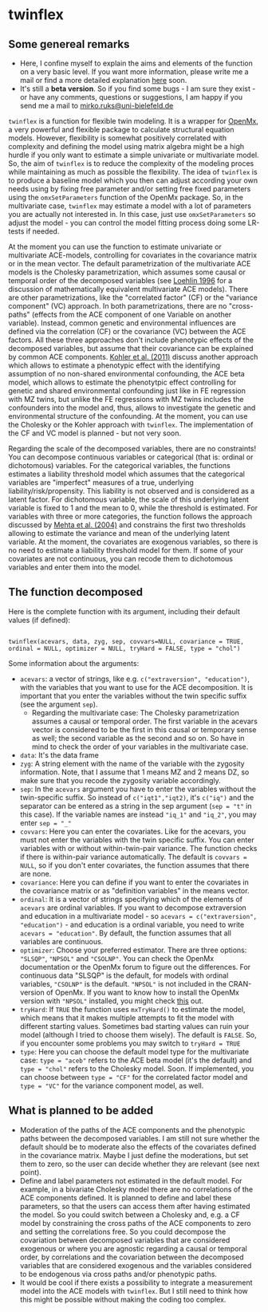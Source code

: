# twinflex

## Some genereal remarks
- Here, I confine myself to explain the aims and elements of the function on a very basic level. If you want more information, please write me a mail or find a more detailed explanation [here](https://mirkoruks.github.io/) soon.
- It's still a **beta version**. So if you find some bugs - I am sure they exist - or have any comments, questions or suggestions, I am happy if you send me a mail to mirko.ruks@uni-bielefeld.de

`twinflex` is a function for flexible twin modeling. It is a wrapper for [OpenMx](https://openmx.ssri.psu.edu/), a very powerful and flexible package to calculate structural equation models. However, flexibility is somewhat positively correlated with complexity and defining the model using matrix algebra might be a high hurdle if you only want to estimate a simple univariate or multivariate model. So, the aim of `twinflex` is to reduce the complexity of the modeling proces while maintaining as much as possible the flexibility. The idea of `twinflex` is to produce a baseline model which you then can adjust according your own needs using by fixing free parameter and/or setting free fixed parameters using the `omxSetParameters` function of the OpenMx package. So, in the multivariate case, `twinflex` may estimate a model with a lot of parameters you are actually not interested in. In this case, just use `omxSetParameters` so adjust the model - you can control the model fitting process doing some LR-tests if needed. 

At the moment you can use the function to estimate univariate or multivariate ACE-models, controlling for covariates in the covariance matrix or in the mean vector. The default parametrization of the multivariate ACE models is the Cholesky parametrization, which assumes some causal or temporal order of the decomposed variables (see [Loehlin 1996](https://doi.org/10.1007/BF02361160) for a discussion of mathematically equivalent multivariate ACE models). There are other parametrizations, like the "correlated factor" (CF) or the "variance component" (VC) approach. In both parametrizations, there are no "cross-paths" (effects from the ACE component of one Variable on another variable). Instead, common genetic and environmental influences are defined via the correlation (CF) or the covariance (VC) between the ACE factors. All these three approaches don't include phenotypic effects of the decomposed variables, but assume that their covariance can be explained by common ACE components. [Kohler et al. (2011)](https://doi.org/10.1080/19485565.2011.580619) discuss another approach which allows to estimate a phenotypic effect with the identifying assumption of no non-shared environmental confounding, the ACE beta model, which allows to estimate the phenotytpic effect controlling for genetic and shared environmental confounding just like in FE regression with MZ twins, but unlike the FE regressions with MZ twins includes the confounders into the model and, thus, allows to investigate the genetic and environmental structure of the confounding. At the moment, you can use the Cholesky or the Kohler approach with `twinflex`. The implementation of the CF and VC model is planned - but not very soon.

Regarding the scale of the decomposed variables, there are no constraints! You can decompose continuous variables or categorical (that is: ordinal or dichotomous) variables. For the categorical variables, the functions estimates a liability threshold model which assumes that the categorical variables are "imperfect" measures of a true, underlying liability/risk/propensity. This liability is not observed and is considered as a latent factor. For dichotomous variable, the scale of this underlying latent variable is fixed to 1 and the mean to 0, while the threshold is estimated. For variables with three or more categories, the function follows the approach discussed by [Mehta et al. (2004)](https://doi.org/10.1037/1082-989x.9.3.301) and constrains the first two thresholds allowing to estimate the variance and mean of the underlying latent variable. At the moment, the covariates are exogenous variables, so there is no need to estimate a liability threshold model for them. If some of your covariates are not continuous, you can recode them to dichotomous variables and enter them into the model.

## The function decomposed
Here is the complete function with its argument, including their default values (if defined):
<pre><code>
twinflex(acevars, data, zyg, sep, covvars=NULL, covariance = TRUE, ordinal = NULL, optimizer = NULL, tryHard = FALSE, type = "chol")
</code></pre>

Some information about the arguments:
- `acevars`: a vector of strings, like e.g. `c("extraversion", "education")`, with the variables that you want to use for the ACE decomposition. It is important that you enter the variables without the twin specific suffix (see the argument `sep`).
  - Regarding the multivariate case: The Cholesky parametrization assumes a causal or temporal order. The first variable in the acevars vector is considered to be the first in this causal or temporary sense as well; the second variable as the second and so on. So have in mind to check the order of your variables in the multivariate case. 
- `data`: It's the data frame
- `zyg`: A string element with the name of the variable with the zygosity information. Note, that I assume that 1 means MZ and 2 means DZ, so make sure that you recode the zygosity variable accordingly.
- `sep`: In the `acevars` argument you have to enter the variables without the twin-specific suffix. So instead of `c("iqt1","iqt2)`, it's `c("iq")` and the separator can be entered as a string in the sep argument (`sep = "t"` in this case). If the variable names are instead `"iq_1"` and `"iq_2"`, you may enter `sep = "_"`
- `covvars`: Here you can enter the covariates. Like for the acevars, you must not enter the variables with the twin specific suffix. You can enter variables with or without within-twin-pair variance. The function checks if there is within-pair variance automatically. The default is `covvars = NULL`, so if you don't enter covariates, the function assumes that there are none. 
- `covariance`: Here you can define if you want to enter the covariates in the covariance matrix or as "definition variables" in the means vector.
- `ordinal`: It is a vector of strings specifying which of the elements of `acevars` are ordinal variables. If you want to decompose extraversion and education in a multivariate model - so `acevars = c("extraversion", "education")` - and education is a ordinal variable, you need to write `acevars = "education"`. By default, the function assumes that all variables are continuous.
- `optimizer`: Choose your preferred estimator. There are three options: `"SLSQP"`, `"NPSOL"` and `"CSOLNP"`. You can check the OpenMx documentation or the OpenMx forum to figure out the differences. For continuous data "SLSQP" is the default, for models with ordinal variables, `"CSOLNP"` is the default. `"NPSOL"` is not included in the CRAN-version of OpenMx. If you want to know how to install the OpenMx version with `"NPSOL"` installed, you might check [this](https://openmx.ssri.psu.edu/installing-openmx) out.
- `tryHard`: If `TRUE` the function uses `mxTryHard()` to estimate the model, which means that it makes multiple attempts to fit the model with different starting values. Sometimes bad starting values can ruin your model (although I tried to choose them wisely). The default is `FALSE`. So, if you encounter some problems you may switch to `tryHard = TRUE`
- `type`: Here you can choose the default model type for the multivariate case: `type = "aceb"` refers to the ACE beta model (it's the default) and `type = "chol"` refers to the Cholesky model. Soon. If implemented, you can choose between `type = "CF"` for the correlated factor model and `type = "VC"` for the variance component model, as well. 

## What is planned to be added 
- Moderation of the paths of the ACE components and the phenotypic paths between the decomposed variables. I am still not sure whether the default should be to moderate also the effects of the covariates defined in the covariance matrix. Maybe I just define the moderations, but set them to zero, so the user can decide whether they are relevant (see next point).
- Define and label parameters not estimated in the default model. For example, in a bivariate Cholesky model there are no correlations of the ACE components defined. It is planned to define and label these parameters, so that the users can access them after having estimated the model. So you could switch between a Cholesky and, e.g. a CF model by constraining the cross paths of the ACE components to zero and setting the correlations free. So you could decompose the covariation between decomposed variables that are considered exogenous or where you are agnostic regarding a causal or temporal order, by correlations and the covariation between the decomposed variables that are considered exogenous and the variables considered to be endogenous via cross paths and/or phenotypic paths. 
- It would be cool if there exists a possibility to integrate a measurement model into the ACE models with `twinflex`. But I still need to think how this might be possible without making the coding too complex.
